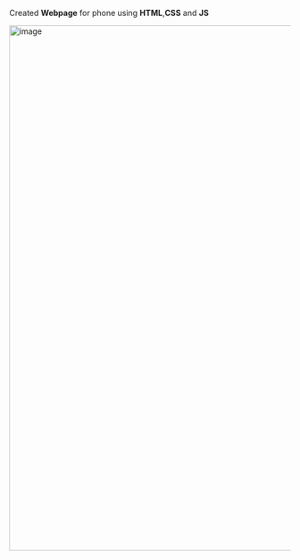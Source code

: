 Created  **Webpage** for phone using **HTML**,**CSS** and **JS**

<img width="941" alt="image" src="https://github.com/Shailja26code/RealPhone-Website/assets/159249950/e36e0169-608b-4fad-8262-5e7071424100">
